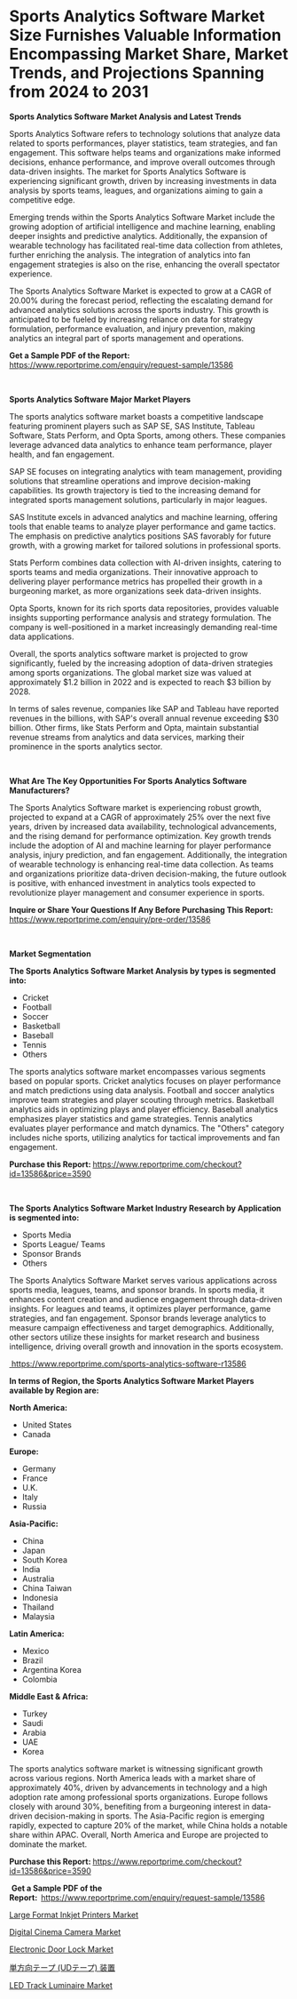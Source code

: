 <p><h1>Sports Analytics Software Market Size Furnishes Valuable Information Encompassing Market Share, Market Trends, and Projections Spanning from 2024 to 2031</h1></p><p><strong>Sports Analytics Software Market Analysis and Latest Trends</strong></p>
<p><p>Sports Analytics Software refers to technology solutions that analyze data related to sports performances, player statistics, team strategies, and fan engagement. This software helps teams and organizations make informed decisions, enhance performance, and improve overall outcomes through data-driven insights. The market for Sports Analytics Software is experiencing significant growth, driven by increasing investments in data analysis by sports teams, leagues, and organizations aiming to gain a competitive edge.</p><p>Emerging trends within the Sports Analytics Software Market include the growing adoption of artificial intelligence and machine learning, enabling deeper insights and predictive analytics. Additionally, the expansion of wearable technology has facilitated real-time data collection from athletes, further enriching the analysis. The integration of analytics into fan engagement strategies is also on the rise, enhancing the overall spectator experience.</p><p>The Sports Analytics Software Market is expected to grow at a CAGR of 20.00% during the forecast period, reflecting the escalating demand for advanced analytics solutions across the sports industry. This growth is anticipated to be fueled by increasing reliance on data for strategy formulation, performance evaluation, and injury prevention, making analytics an integral part of sports management and operations.</p></p>
<p><strong>Get a Sample PDF of the Report:&nbsp;</strong> <a href="https://www.reportprime.com/enquiry/request-sample/13586">https://www.reportprime.com/enquiry/request-sample/13586</a></p>
<p>&nbsp;</p>
<p><strong>Sports Analytics Software Major Market Players</strong></p>
<p><p>The sports analytics software market boasts a competitive landscape featuring prominent players such as SAP SE, SAS Institute, Tableau Software, Stats Perform, and Opta Sports, among others. These companies leverage advanced data analytics to enhance team performance, player health, and fan engagement.</p><p>SAP SE focuses on integrating analytics with team management, providing solutions that streamline operations and improve decision-making capabilities. Its growth trajectory is tied to the increasing demand for integrated sports management solutions, particularly in major leagues.</p><p>SAS Institute excels in advanced analytics and machine learning, offering tools that enable teams to analyze player performance and game tactics. The emphasis on predictive analytics positions SAS favorably for future growth, with a growing market for tailored solutions in professional sports.</p><p>Stats Perform combines data collection with AI-driven insights, catering to sports teams and media organizations. Their innovative approach to delivering player performance metrics has propelled their growth in a burgeoning market, as more organizations seek data-driven insights.</p><p>Opta Sports, known for its rich sports data repositories, provides valuable insights supporting performance analysis and strategy formulation. The company is well-positioned in a market increasingly demanding real-time data applications.</p><p>Overall, the sports analytics software market is projected to grow significantly, fueled by the increasing adoption of data-driven strategies among sports organizations. The global market size was valued at approximately $1.2 billion in 2022 and is expected to reach $3 billion by 2028.</p><p>In terms of sales revenue, companies like SAP and Tableau have reported revenues in the billions, with SAP's overall annual revenue exceeding $30 billion. Other firms, like Stats Perform and Opta, maintain substantial revenue streams from analytics and data services, marking their prominence in the sports analytics sector.</p></p>
<p>&nbsp;</p>
<p><strong>What Are The Key Opportunities For Sports Analytics Software Manufacturers?</strong></p>
<p><p>The Sports Analytics Software market is experiencing robust growth, projected to expand at a CAGR of approximately 25% over the next five years, driven by increased data availability, technological advancements, and the rising demand for performance optimization. Key growth trends include the adoption of AI and machine learning for player performance analysis, injury prediction, and fan engagement. Additionally, the integration of wearable technology is enhancing real-time data collection. As teams and organizations prioritize data-driven decision-making, the future outlook is positive, with enhanced investment in analytics tools expected to revolutionize player management and consumer experience in sports.</p></p>
<p><strong>Inquire or Share Your Questions If Any Before Purchasing This Report:</strong> <a href="https://www.reportprime.com/enquiry/pre-order/13586">https://www.reportprime.com/enquiry/pre-order/13586</a></p>
<p>&nbsp;</p>
<p><strong>Market Segmentation</strong></p>
<p><strong>The Sports Analytics Software Market Analysis by types is segmented into:</strong></p>
<p><ul><li>Cricket</li><li>Football</li><li>Soccer</li><li>Basketball</li><li>Baseball</li><li>Tennis</li><li>Others</li></ul></p>
<p><p>The sports analytics software market encompasses various segments based on popular sports. Cricket analytics focuses on player performance and match predictions using data analysis. Football and soccer analytics improve team strategies and player scouting through metrics. Basketball analytics aids in optimizing plays and player efficiency. Baseball analytics emphasizes player statistics and game strategies. Tennis analytics evaluates player performance and match dynamics. The "Others" category includes niche sports, utilizing analytics for tactical improvements and fan engagement.</p></p>
<p><strong>Purchase this Report:&nbsp;</strong><a href="https://www.reportprime.com/checkout?id=13586&price=3590">https://www.reportprime.com/checkout?id=13586&price=3590</a></p>
<p>&nbsp;</p>
<p><strong>The Sports Analytics Software Market Industry Research by Application is segmented into:</strong></p>
<p><ul><li>Sports Media</li><li>Sports League/ Teams</li><li>Sponsor Brands</li><li>Others</li></ul></p>
<p><p>The Sports Analytics Software Market serves various applications across sports media, leagues, teams, and sponsor brands. In sports media, it enhances content creation and audience engagement through data-driven insights. For leagues and teams, it optimizes player performance, game strategies, and fan engagement. Sponsor brands leverage analytics to measure campaign effectiveness and target demographics. Additionally, other sectors utilize these insights for market research and business intelligence, driving overall growth and innovation in the sports ecosystem.</p></p>
<p><a href="https://www.reportprime.com/sports-analytics-software-r13586">&nbsp;https://www.reportprime.com/sports-analytics-software-r13586</a></p>
<p><strong>In terms of Region, the Sports Analytics Software Market Players available by Region are:</strong></p>
<p>
    <p> <strong> North America: </strong>
        <ul>
            <li>United States</li>
            <li>Canada</li>
        </ul>
        </p> 
    <p> <strong> Europe: </strong>
        <ul>
            <li>Germany</li>
            <li>France</li>
            <li>U.K.</li>
            <li>Italy</li>
            <li>Russia</li>
        </ul>
        </p> 
    <p> <strong> Asia-Pacific: </strong>
        <ul>
            <li>China</li>
            <li>Japan</li>
            <li>South Korea</li>
            <li>India</li>
            <li>Australia</li>
            <li>China Taiwan</li>
            <li>Indonesia</li>
            <li>Thailand</li>
            <li>Malaysia</li>
        </ul>
        </p> 
    <p> <strong> Latin America: </strong>
        <ul>
            <li>Mexico</li>
            <li>Brazil</li>
            <li>Argentina Korea</li>
            <li>Colombia</li>
        </ul>
        </p> 
    <p> <strong> Middle East & Africa: </strong>
        <ul>
            <li>Turkey</li>
            <li>Saudi</li>
            <li>Arabia</li>
            <li>UAE</li>
            <li>Korea</li>
        </ul>
    </p>
    </p>
<p><p>The sports analytics software market is witnessing significant growth across various regions. North America leads with a market share of approximately 40%, driven by advancements in technology and a high adoption rate among professional sports organizations. Europe follows closely with around 30%, benefiting from a burgeoning interest in data-driven decision-making in sports. The Asia-Pacific region is emerging rapidly, expected to capture 20% of the market, while China holds a notable share within APAC. Overall, North America and Europe are projected to dominate the market.</p></p>
<p><strong>Purchase this Report: </strong><a href="https://www.reportprime.com/checkout?id=13586&price=3590">https://www.reportprime.com/checkout?id=13586&price=3590</a></p>
<p>&nbsp;<strong>Get a Sample PDF of the Report:&nbsp;&nbsp;</strong><a href="https://www.reportprime.com/enquiry/request-sample/13586">https://www.reportprime.com/enquiry/request-sample/13586</a></p>
<p><strong></strong></p>
<p><p><a href="https://issuu.com/reportprime-2/docs/large-format-inkjet-printers-market_16fab30a613f7f">Large Format Inkjet Printers Market</a></p><p><a href="https://issuu.com/reportprime-2/docs/digital-cinema-camera-market-size-2_2a63db736c1022">Digital Cinema Camera Market</a></p><p><a href="https://www.linkedin.com/pulse/electronic-door-lock-market2024-2031-industry-insights-investment-ck3tc?trackingId=jELQYUAMS9mqyFv04hjpbQ%3D%3D">Electronic Door Lock Market</a></p><p><a href="https://medium.com/@stellaca2cz/unidirectional-tapes-ud-tapes-equipment-market-%E3%81%AF-%E3%82%B3%E3%82%B9%E3%83%88%E7%AE%A1%E7%90%86%E3%81%A8%E5%8A%B9%E7%8E%87%E5%90%91%E4%B8%8A%E3%82%92%E5%84%AA%E5%85%88%E3%81%97%E3%81%BE%E3%81%99-9a091ff36ccd">単方向テープ (UDテープ) 装置</a></p><p><a href="https://medium.com/@randaarks98078567/this-led-track-luminaire-market-research-report-evaluates-the-key-market-trends-drivers-and-5b369631aea3?postPublishedType=initial">LED Track Luminaire Market</a></p></p>